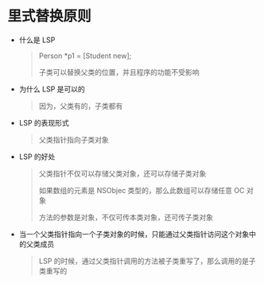 # 里式替换原则

- 什么是 LSP

  > Person *p1 = [Student new];
  >
  > 子类可以替换父类的位置，并且程序的功能不受影响

- 为什么 LSP 是可以的

  > 因为，父类有的，子类都有

- LSP 的表现形式

  > 父类指针指向子类对象

- LSP 的好处

  > 父类指针不仅可以存储父类对象，还可以存储子类对象
  >
  > 如果数组的元素是 NSObjec 类型的，那么此数组可以存储任意 OC 对象
  >
  > 方法的参数是对象，不仅可传本类对象，还可传子类对象

- 当一个父类指针指向一个子类对象的时候，只能通过父类指针访问这个对象中的父类成员

  > LSP 的时候，通过父类指针调用的方法被子类重写了，那么调用的是子类重写的